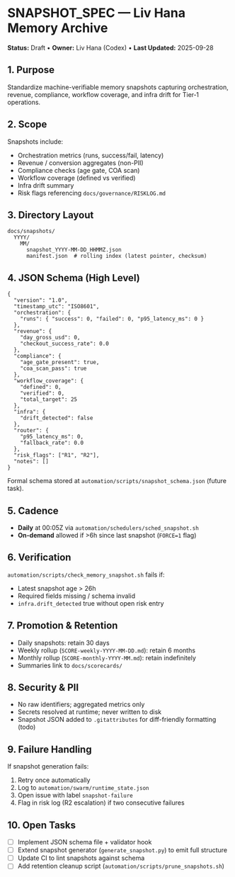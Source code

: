 # SNAPSHOT_SPEC — Liv Hana Memory Archive

**Status:** Draft • **Owner:** Liv Hana (Codex) • **Last Updated:** 2025-09-28

## 1. Purpose

Standardize machine-verifiable memory snapshots capturing orchestration, revenue, compliance, workflow coverage, and infra drift for Tier‑1 operations.

## 2. Scope

Snapshots include:

- Orchestration metrics (runs, success/fail, latency)
- Revenue / conversion aggregates (non-PII)
- Compliance checks (age gate, COA scan)
- Workflow coverage (defined vs verified)
- Infra drift summary
- Risk flags referencing `docs/governance/RISKLOG.md`

## 3. Directory Layout

```
docs/snapshots/
  YYYY/
    MM/
      snapshot_YYYY-MM-DD_HHMMZ.json
      manifest.json  # rolling index (latest pointer, checksum)
```

## 4. JSON Schema (High Level)

```jsonc
{
  "version": "1.0",
  "timestamp_utc": "ISO8601",
  "orchestration": {
    "runs": { "success": 0, "failed": 0, "p95_latency_ms": 0 }
  },
  "revenue": {
    "day_gross_usd": 0,
    "checkout_success_rate": 0.0
  },
  "compliance": {
    "age_gate_present": true,
    "coa_scan_pass": true
  },
  "workflow_coverage": {
    "defined": 0,
    "verified": 0,
    "total_target": 25
  },
  "infra": {
    "drift_detected": false
  },
  "router": {
    "p95_latency_ms": 0,
    "fallback_rate": 0.0
  },
  "risk_flags": ["R1", "R2"],
  "notes": []
}
```

Formal schema stored at `automation/scripts/snapshot_schema.json` (future task).

## 5. Cadence

- **Daily** at 00:05Z via `automation/schedulers/sched_snapshot.sh`
- **On-demand** allowed if >6h since last snapshot (`FORCE=1` flag)

## 6. Verification

`automation/scripts/check_memory_snapshot.sh` fails if:

- Latest snapshot age > 26h
- Required fields missing / schema invalid
- `infra.drift_detected` true without open risk entry

## 7. Promotion & Retention

- Daily snapshots: retain 30 days
- Weekly rollup (`SCORE-weekly-YYYY-MM-DD.md`): retain 6 months
- Monthly rollup (`SCORE-monthly-YYYY-MM.md`): retain indefinitely
- Summaries link to `docs/scorecards/`

## 8. Security & PII

- No raw identifiers; aggregated metrics only
- Secrets resolved at runtime; never written to disk
- Snapshot JSON added to `.gitattributes` for diff-friendly formatting (todo)

## 9. Failure Handling

If snapshot generation fails:

1. Retry once automatically
2. Log to `automation/swarm/runtime_state.json`
3. Open issue with label `snapshot-failure`
4. Flag in risk log (R2 escalation) if two consecutive failures

## 10. Open Tasks

- [ ] Implement JSON schema file + validator hook
- [ ] Extend snapshot generator (`generate_snapshot.py`) to emit full structure
- [ ] Update CI to lint snapshots against schema
- [ ] Add retention cleanup script (`automation/scripts/prune_snapshots.sh`)

<!-- Last verified: 2025-10-02 -->
